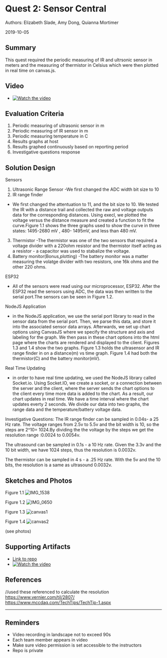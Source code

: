 # Quest 2: Sensor Central 
Authors: Elizabeth Slade, Amy Dong, Quianna Mortimer

2019-10-05

## Summary
This quest required the periodic measuring of IR and ultrsonic sensor in meters and the measuring of thermistor in Celsius which were then plotted in real time on canvas.js. 

## Video
- [![Watch the video](https://img.youtube.com/vi/vtBfmNzGsuc/maxresdefault.jpg)](https://youtu.be/vtBfmNzGsuc)


## Evaluation Criteria
1. Periodic measuring of ultrasonic sensor in m
2. Periodic measuring of IR sensor in m
3. Periodic measuring temperature in C
4. Results graphs at host
5. Results graphed continuously based on reporting period
6. Investigative questions response


## Solution Design
Sensors
1. Ultrasonic Range Sensor
  -We first changed the ADC width bit size to 10
2. IR range finder
  - We first changed the attentuation to 11, and the bit size to 10. We tested the IR with a distance trail and collected the raw and voltage outputs data for the corresponding distances. Using execl, we plotted the voltage versus the distance measure and created a function to fit the curve.Figure 1.1 shows the three graphs used to show the curve in three states: 1495-2680 mV , 480- 1495mV, and less than 480 mV. 
3. Thermistor
  -The thermistor was one of the two sensors that required a voltage divider with a 220ohm resistor and the thermistor itself acting as a resistor - a capacitor was used to stabalize the voltage. 
4. Battery monitor(Bonus,plotting)
  -The battery monitor was a matter measuring the volatge divider with two resistors, one 16k ohms and the other 220 ohms. 
  
 ESP32 
 - All of the sensors were read using our microprocessor, ESP32. After the ESP32 read the sensors using ADC, the data was then written to the serial port.The sensors can be seen in Figure 1.2. 
 
 NodeJS Application
 - in the NodeJS application, we use the serial port library to read in the sensor data from the serial port. Then, we parse this data, and store it into the associated sensor data arrays. Afterwards, we set up chart options using CanvasJS where we specify the structure and axis and labeling for the graph. We then pass in these chart options into the html page where the charts are rendered and displayed to the client. Figures 1.3 and 1.4 show the two graphs. Figure 1.3 holds the ultrasensor and IR range finder in on  a distance(m) vs time graph. Figure 1.4 had both the thermistor(C) and the battery monitor(mV). 
 
 Real Time Updating
 - in order to have real time updating, we used the NodeJS library called Socket.io. Using Socket.IO, we create a socket, or a connection between the server and the client, where the server sends the chart options to the client every time more data is added to the chart. As a result, our chart updates in real time. We have a time interval where the chart updates everty 2 seconds. We divide our data into two graphs, the range data and the temperature/battery voltage data.
 
 Investigative Questions: 
 The IR range finder can be sampled in 0.04s- a 25 Hz rate. 
 The voltage ranges from 2.5v to 5.5v and the bit width is 10, so the steps are 2^10= 1024.By dividing the the voltage by the steps we get the resolution range :0.0024 to 0.0054v.  
 
 The ultrasound can be sampled in 0.1s - a 10 Hz rate. 
 Given the 3.3v and the 10 bit width, we have 1024 steps, thus the resolution is 0.0032v. 
 
 The thermistor can be sampled in 4 s - a .25 Hz rate. 
 With the 5v and the 10 bits, the resolution is a same as ultrasound 0.0032v. 
 

## Sketches and Photos
Figure 1.1
![IMG_1538](https://user-images.githubusercontent.com/24261732/66439077-8d1c8e00-e9fc-11e9-8a9c-28e2132ffe22.JPG)

Figure 1.2
![IMG_0650](https://user-images.githubusercontent.com/24261732/66446197-97985100-ea17-11e9-818b-8c9f1179dea3.JPG)

Figure 1.3
![canvas1](https://user-images.githubusercontent.com/24261732/66446224-aa128a80-ea17-11e9-9869-64b699f1d9b9.jpg)

Figure 1.4
![canvas2](https://user-images.githubusercontent.com/24261732/66446233-b696e300-ea17-11e9-92ee-c1f915ddcae0.jpg)


(see photos)


## Supporting Artifacts
- [Link to repo]()
- [![Watch the video](https://img.youtube.com/vi/vtBfmNzGsuc/maxresdefault.jpg)](https://youtu.be/vtBfmNzGsuc)



## References
//used these referenced to calculate the resolution 
https://www.vernier.com/til/2807/
https://www.mccdaq.com/TechTips/TechTip-1.aspx

-----

## Reminders

- Video recording in landscape not to exceed 90s
- Each team member appears in video
- Make sure video permission is set accessible to the instructors
- Repo is private
